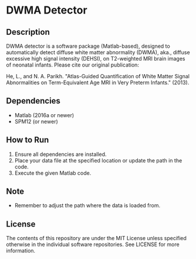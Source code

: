 # DWMA Detector

## Description

DWMA detector is a software package (Matlab-based), designed to automatically detect diffuse white matter abnormality (DWMA), aka., diffuse excessive high signal intensity (DEHSI), on T2-weighted MRI brain images of neonatal infants. Please cite our original publication: 

He, L., and N. A. Parikh. "Atlas-Guided Quantification of White Matter Signal Abnormalities on Term-Equivalent Age MRI in Very Preterm Infants." (2013).


## Dependencies

- Matlab (2016a or newer)
- SPM12 (or newer)


## How to Run

1. Ensure all dependencies are installed.
2. Place your data file at the specified location or update the path in the code.
3. Execute the given Matlab code.

## Note
- Remember to adjust the path where the data is loaded from.


## License

The contents of this repository are under the MIT License unless specified otherwise in the individual software repositories. See LICENSE for more information.

